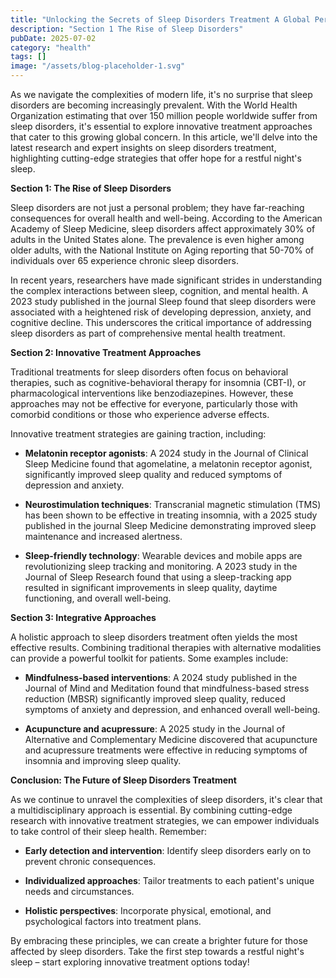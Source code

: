```yaml
---
title: "Unlocking the Secrets of Sleep Disorders Treatment A Global Perspective"
description: "Section 1 The Rise of Sleep Disorders"
pubDate: 2025-07-02
category: "health"
tags: []
image: "/assets/blog-placeholder-1.svg"
---
```


As we navigate the complexities of modern life, it's no surprise that sleep disorders are becoming increasingly prevalent. With the World Health Organization estimating that over 150 million people worldwide suffer from sleep disorders, it's essential to explore innovative treatment approaches that cater to this growing global concern. In this article, we'll delve into the latest research and expert insights on sleep disorders treatment, highlighting cutting-edge strategies that offer hope for a restful night's sleep.

**Section 1: The Rise of Sleep Disorders**

Sleep disorders are not just a personal problem; they have far-reaching consequences for overall health and well-being. According to the American Academy of Sleep Medicine, sleep disorders affect approximately 30% of adults in the United States alone. The prevalence is even higher among older adults, with the National Institute on Aging reporting that 50-70% of individuals over 65 experience chronic sleep disorders.

In recent years, researchers have made significant strides in understanding the complex interactions between sleep, cognition, and mental health. A 2023 study published in the journal Sleep found that sleep disorders were associated with a heightened risk of developing depression, anxiety, and cognitive decline. This underscores the critical importance of addressing sleep disorders as part of comprehensive mental health treatment.

**Section 2: Innovative Treatment Approaches**

Traditional treatments for sleep disorders often focus on behavioral therapies, such as cognitive-behavioral therapy for insomnia (CBT-I), or pharmacological interventions like benzodiazepines. However, these approaches may not be effective for everyone, particularly those with comorbid conditions or those who experience adverse effects.

Innovative treatment strategies are gaining traction, including:

* **Melatonin receptor agonists**: A 2024 study in the Journal of Clinical Sleep Medicine found that agomelatine, a melatonin receptor agonist, significantly improved sleep quality and reduced symptoms of depression and anxiety.

* **Neurostimulation techniques**: Transcranial magnetic stimulation (TMS) has been shown to be effective in treating insomnia, with a 2025 study published in the journal Sleep Medicine demonstrating improved sleep maintenance and increased alertness.

* **Sleep-friendly technology**: Wearable devices and mobile apps are revolutionizing sleep tracking and monitoring. A 2023 study in the Journal of Sleep Research found that using a sleep-tracking app resulted in significant improvements in sleep quality, daytime functioning, and overall well-being.

**Section 3: Integrative Approaches**

A holistic approach to sleep disorders treatment often yields the most effective results. Combining traditional therapies with alternative modalities can provide a powerful toolkit for patients. Some examples include:

* **Mindfulness-based interventions**: A 2024 study published in the Journal of Mind and Meditation found that mindfulness-based stress reduction (MBSR) significantly improved sleep quality, reduced symptoms of anxiety and depression, and enhanced overall well-being.

* **Acupuncture and acupressure**: A 2025 study in the Journal of Alternative and Complementary Medicine discovered that acupuncture and acupressure treatments were effective in reducing symptoms of insomnia and improving sleep quality.

**Conclusion: The Future of Sleep Disorders Treatment**

As we continue to unravel the complexities of sleep disorders, it's clear that a multidisciplinary approach is essential. By combining cutting-edge research with innovative treatment strategies, we can empower individuals to take control of their sleep health. Remember:

* **Early detection and intervention**: Identify sleep disorders early on to prevent chronic consequences.

* **Individualized approaches**: Tailor treatments to each patient's unique needs and circumstances.

* **Holistic perspectives**: Incorporate physical, emotional, and psychological factors into treatment plans.

By embracing these principles, we can create a brighter future for those affected by sleep disorders. Take the first step towards a restful night's sleep – start exploring innovative treatment options today!